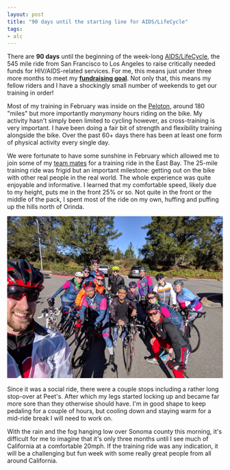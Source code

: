 ```yaml
---
layout: post
title: "90 days until the starting line for AIDS/LifeCycle"
tags:
- alc
---
```


There are **90 days** until the beginning of the week-long
[AIDS/LifeCycle](https://www.aidslifecycle.org/),
the 545 mile ride from San Francisco to Los Angeles to raise critically needed
funds for HIV/AIDS-related services. For me, this means just under three more
months to meet my **[fundraising goal](http://tofighthiv.org/goto/rtyler)**.
Not only that, this means my fellow riders and I have a shockingly small number
of weekends to get our training in order!

Most of my training in February was inside on the
[Peloton](/2019/01/13/peloton-worth-the-hype.html), around 180 "miles" but more
importantly _manymany_ hours riding on the bike. My activity hasn't simply been
limited to cycling however, as cross-training is very important. I have been
doing a fair bit of strength and flexibility training alongside the bike. Over
the past 60+ days there has been at least one form of physical activity every
single day.


We were fortunate to have some sunshine in February which allowed me to join
some of my [team
mates](http://www.tofighthiv.org/site/TR/Events/AIDSLifeCycleCenter?pg=team&fr_id=2110&team_id=19101)
for a training ride in the East Bay. The 25-mile training ride was frigid but
an important milestone: getting out on the bike with other real people in the
real world. The whole experience was quite enjoyable and informative. I learned
that my comfortable speed, likely due to my height, puts me in the front 25% or
so. Not quite in the front or the middle of the pack, I spent most of the ride
on my own, huffing and puffing up the hills north of Orinda.

![ALCaholics in Orinda](/images/post-images/alc/alc-training-orinda.jpg)

Since it was a social ride, there were a couple stops including a rather long
stop-over at Peet's. After which my legs started locking up and became far more
sore than they otherwise should have. I'm in good shape to keep pedaling for a
couple of hours, but cooling down and staying warm for a mid-ride break I will
need to work on.


With the rain and the fog hanging low over Sonoma county this morning, it's
difficult for me to imagine that it's only three months until I see much of
California at a comfortable 20mph. If the training ride was any indication, it
will be a challenging but fun week with some really great people from all
around California.
